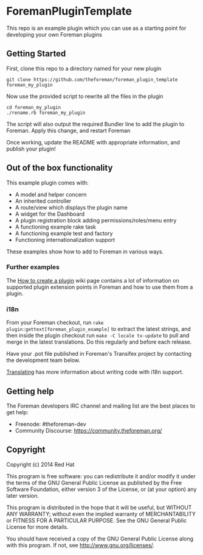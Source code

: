 # ForemanPluginTemplate

This repo is an example plugin which you can use as a starting point for developing
your own Foreman plugins

## Getting Started

First, clone this repo to a directory named for your new plugin

    git clone https://github.com/theforeman/foreman_plugin_template foreman_my_plugin

Now use the provided script to rewrite all the files in the plugin

    cd foreman_my_plugin
    ./rename.rb foreman_my_plugin

The script will also output the required Bundler line to add the plugin to Foreman.
Apply this change, and restart Foreman

Once working, update the README with appropriate information, and publish your plugin!

## Out of the box functionality

This example plugin comes with:

* A model and helper concern
* An inherited controller
* A route/view which displays the plugin name
* A widget for the Dashboard
* A plugin registration block adding permissions/roles/menu entry
* A functioning example rake task
* A functioning example test and factory
* Functioning internationalization support

These examples show how to add to Foreman in various ways.

### Further examples

The [How to create a plugin](https://github.com/theforeman/foreman/blob/develop/developer_docs/how_to_create_a_plugin.asciidoc)
wiki page contains a lot of information on supported plugin extension points in
Foreman and how to use them from a plugin.

### i18n

From your Foreman checkout, run `rake plugin:gettext[foreman_plugin_example]` to
extract the latest strings, and then inside the plugin checkout run `make -C locale
tx-update` to pull and merge in the latest translations.  Do this regularly and
before each release.

Have your .pot file published in Foreman's Transifex project by contacting the
development team below.

[Translating](http://projects.theforeman.org/projects/foreman/wiki/Translating#Translating-for-developers)
has more information about writing code with i18n support.

## Getting help

The Foreman developers IRC channel and mailing list are the best places to get help:

* Freenode: #theforeman-dev
* Community Discourse: <https://community.theforeman.org/>

## Copyright

Copyright (c) 2014 Red Hat

This program is free software: you can redistribute it and/or modify
it under the terms of the GNU General Public License as published by
the Free Software Foundation, either version 3 of the License, or
(at your option) any later version.

This program is distributed in the hope that it will be useful,
but WITHOUT ANY WARRANTY; without even the implied warranty of
MERCHANTABILITY or FITNESS FOR A PARTICULAR PURPOSE.  See the
GNU General Public License for more details.

You should have received a copy of the GNU General Public License
along with this program.  If not, see <http://www.gnu.org/licenses/>.
